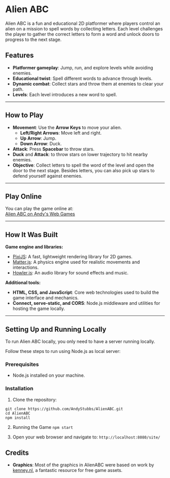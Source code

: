 # Alien ABC

Alien ABC is a fun and educational 2D platformer where players control an alien on a mission to spell 
words by collecting letters. Each level challenges the player to gather the correct letters to form 
a word and unlock doors to progress to the next stage.

## Features
- **Platformer gameplay**: Jump, run, and explore levels while avoiding enemies.
- **Educational twist**: Spell different words to advance through levels.
- **Dynamic combat**: Collect stars and throw them at enemies to clear your path.
- **Levels**: Each level introduces a new word to spell.

---

## How to Play
- **Movement**: Use the **Arrow Keys** to move your alien.
  - **Left/Right Arrows**: Move left and right.
  - **Up Arrow**: Jump.
  - **Down Arrow**: Duck.
- **Attack**: Press **Spacebar** to throw stars.
- **Duck** and **Attack**: to throw stars on lower trajectory to hit nearby enemies.
- **Objective**: Collect letters to spell the word of the level and open the door to the next stage. Besides letters, you can also pick up stars to defend yourself against enemies.

---

## Play Online
You can play the game online at:  
[Alien ABC on Andy's Web Games](https://www.andyswebgames.com/games/alien)

---
## How It Was Built

**Game engine and libraries:**
- [PixiJS](https://pixijs.com/): A fast, lightweight rendering library for 2D games.
- [Matter.js](https://brm.io/matter-js/): A physics engine used for realistic movements and interactions.
- [Howler.js](https://howlerjs.com/): An audio library for sound effects and music.

**Additional tools:**
- **HTML, CSS, and JavaScript**: Core web technologies used to build the game interface and mechanics.
- **Connect, serve-static, and CORS**: Node.js middleware and utilities for hosting the game locally.

---

## Setting Up and Running Locally

To run Alien ABC locally, you only need to have a server running locally.

Follow these steps to run using Node.js as local server:

### Prerequisites
- Node.js installed on your machine.

### Installation
1. Clone the repository:
```
git clone https://github.com/AndyStubbs/AlienABC.git
cd AlienABC
npm install
```

2. Running the Game
```npm start```

3. Open your web browser and navigate to:
```http://localhost:8080/site/```


## Credits

- **Graphics**: Most of the graphics in AlienABC were based on work by [kenney.nl](https://kenney.nl), a fantastic resource for free game assets.

